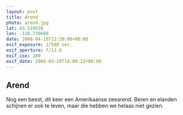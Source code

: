 ```yaml
---
layout: post
title: Arend
photo: arend.jpg
lat: 43.519539
lon: -110.739608
date: 2008-04-10T22:39:00+00:00
exif_exposure: 1/500 sec.
exif_aperture: f/11.0
exif_iso: 200
exif_date: 2008-03-20T14:00:12+00:00
---
```


## Arend

<p>Nog een beest, dit keer een Amerikaanse zeearend. Beren en elanden schijnen er ook te leven, maar die hebben we helaas niet gezien.</p>

